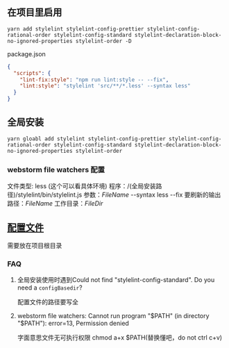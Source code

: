 ## 在项目里启用

```
yarn add stylelint stylelint-config-prettier stylelint-config-rational-order stylelint-config-standard stylelint-declaration-block-no-ignored-properties stylelint-order -D
```

package.json
```json
{
  "scripts": {
    "lint-fix:style": "npm run lint:style -- --fix",
    "lint:style": "stylelint 'src/**/*.less' --syntax less"
  }
}
```


## 全局安装
```
yarn gloabl add stylelint stylelint-config-prettier stylelint-config-rational-order stylelint-config-standard stylelint-declaration-block-no-ignored-properties stylelint-order
```

### webstorm file watchers 配置
文件类型: less (这个可以看具体环境)
程序：/(全局安装路径)/stylelint/bin/stylelint.js
参数：$FileName$ --syntax less --fix
要刷新的输出路径：$FileName$ 
工作目录：$FileDir$


## [配置文件](.stylelintrc.json)

需要放在项目根目录

### FAQ

1. 全局安装使用时遇到Could not find "stylelint-config-standard". Do you need a `configBasedir`?
   
   配置文件的路径要写全

2. webstorm file watchers: Cannot run program "$PATH" (in directory "$PATH"): error=13, Permission denied

   字面意思文件无可执行权限
   chmod a+x $PATH(替换懂吧，do not ctrl c+v)



